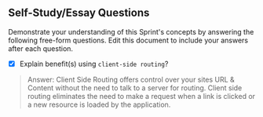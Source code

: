 ## Self-Study/Essay Questions

Demonstrate your understanding of this Sprint's concepts by answering the following free-form questions. Edit this document to include your answers after each question.

- [X]  Explain benefit(s) using `client-side routing`?

> Answer: Client Side Routing offers control over your sites URL & Content without the need to talk to a server for routing. 
Client side routing eliminates the need to make a request when a link is clicked or a new resource is loaded by the application.